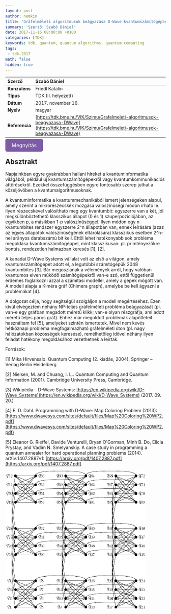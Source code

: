 ```yaml
---
layout: post
author: nemkin
title: 'Gráfelméleti algoritmusok beágyazása D-Wave kvantumszámítógépbe'
summary: 'Szerző: Szabó Dániel'
date: 2017-11-16 08:00:00 +0100
categories: [TDK]
keywords: tdk, quantum, quantum algorithms, quantum computing
tags:
 - tdk-2017
math: false
hidden: true
---
```


| **Szerző** | Szabó Dániel |
| :- | :- |
| **Konzulens** | Friedl Katalin |
| **Típus** | TDK (II. helyezett) |
| **Dátum** | 2017. november 16. |
| **Nyelv** | magyar |
| **Referencia** | [https://tdk.bme.hu/VIK/Szimu/Grafelmeleti-algoritmusok-beagyazasa-DWave](https://tdk.bme.hu/VIK/Szimu/Grafelmeleti-algoritmusok-beagyazasa-DWave) |

<a
  href="https://quszit.github.io/thesises/daniel-szabo-2017-11-16-tdk-grafelmeleti-algoritmusok-beagyazasa-dwave-kvantumszamitogepbe.pdf"
  style="
    background-color: #7D5BA6;
    padding: 10px 20px;
    border: none;
    border-radius: 5px;
    outline: none;
    color: white;
    font-size: 16px;
    text-decoration: none;
    cursor: pointer;
    transition: background-color 0.3s ease;"
    onmouseover="this.style.backgroundColor='#6D4A94'"
    onmouseout="this.style.backgroundColor='#7D5BA6'"
    onmousedown="this.style.backgroundColor='#5C3A82'"
    onmouseup="this.style.backgroundColor='#7D5BA6'"
    >Megnyitás</a>

## Absztrakt

Napjainkban egyre gyakrabban hallani híreket a kvantuminformatika világából, például új kvantumszámítógépekről vagy kvantumkommunikációs áttörésekről. Ezekkel összefüggésben egyre fontosabb szerep juthat a közeljövőben a kvantumalgoritmusoknak.

A kvantuminformatika a kvantummechanikából ismert jelenségeken alapul, amely szerint a mikrorészecskék mozgása valószínűségi módon írható le. Ilyen részecskével valósítható meg egy kvantumbit: egyszerre van a két, jól megkülönböztethető klasszikus állapot (0 és 1) szuperpozíciójában, az egyikben p, a másikban 1-p valószínűséggel. Ilyen módon egy n kvantumbites rendszer egyszerre 2^n állapotban van, ennek leírására (azaz az egyes állapotok valószínűségének eltárolására) klasszikus esetben 2^n-nel arányos darabszámú bit kell. Ettől lehet hatékonyabb sok probléma megoldása kvantumszámítógéppel, mint klasszikusan: pl. prímtényezőkre bontás, rendezetlen halmazban keresés [1], [2].

A kanadai D-Wave Systems vállalat volt az első a világon, amely kvantumszámítógépet adott el, a legutóbbi számítógépük 2048 kvantumbites [3]. Bár megoszlanak a vélemények arról, hogy valóban kvantumos elven működő számítógépekről van-e szó, ettől függetlenül érdemes foglalkozni azzal a számítási modellel, amely a gépek mögött van. A modell alapja a Kiméra gráf (Chimera graph), amelybe be kell ágyazni a problémákat [4].

A dolgozat célja, hogy segítségül szolgáljon a modell megértéséhez. Ezen kívül elvégeztem néhány NP-teljes gráfelméleti probléma beágyazását (pl. van-e egy gráfban megadott méretű klikk; van-e olyan részgráfja, ami adott méretű teljes páros gráf). Ehhez már megoldott problémák alapötleteit használtam fel [5], amelyeket szintén ismertetek. Mivel nem kevés hétköznapi probléma megfogalmazható gráfelméleti úton (pl. nagy hálózatokban közösségek keresése), remélhetőleg idővel néhány ilyen feladat hatékony megoldásához vezethetnek a leírtak.

Források:

[1] Mika Hirvensalo. Quantum Computing (2. kiadás, 2004). Springer – Verlag Berlin Heidelberg

[2] Nielsen, M. and Chuang, I. L.. Quantum Computing and Quantum Information (2001). Cambridge University Press, Cambridge.

[3] Wikipédia – D-Wave Systems: [https://en.wikipedia.org/wiki/D-Wave_Systems](https://en.wikipedia.org/wiki/D-Wave_Systems) (2017. 09. 20.)

[4] E. D. Dahl. Programming with D-Wave: Map Coloring Problem (2013): [https://www.dwavesys.com/sites/default/files/Map%20Coloring%20WP2.pdf](https://www.dwavesys.com/sites/default/files/Map%20Coloring%20WP2.pdf)

[5] Eleanor G. Rieffel, Davide Venturelli, Bryan O'Gorman, Minh B. Do, Elicia Prystay, and Vadim N. Smelyanskiy. A case study in programming a quantum annealer for hard operational planning problems (2014). arXiv:1407.2887v1: [https://arxiv.org/pdf/1407.2887.pdf](https://arxiv.org/pdf/1407.2887.pdf)

![Chimera graph](/assets/thesises/daniel-szabo-2017-11-16-tdk-grafelmeleti-algoritmusok-beagyazasa-dwave-kvantumszamitogepbe.png)
